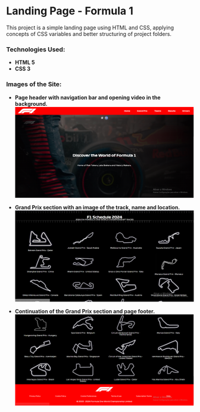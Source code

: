 # Landing Page - Formula 1

This project is a simple landing page using HTML and CSS, applying concepts of CSS variables and better structuring of project folders.

### Technologies Used:

- **HTML 5**
- **CSS 3**

### Images of the Site:

- **Page header with navigation bar and opening video in the background.** 
![alt text](imgs/Capturar.PNG)

- **Grand Prix section with an image of the track, name and location.** 
![alt text](imgs/Capturar1.PNG)

- **Continuation of the Grand Prix section and page footer.** 
![alt text](imgs/Capturar2.PNG)
